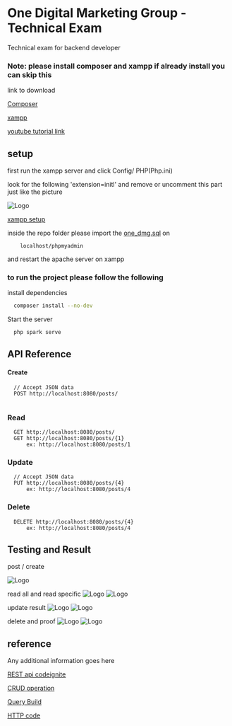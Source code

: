 
# One Digital Marketing Group - Technical Exam 

Technical exam for backend developer




### Note: please install composer and xampp if already install you can skip this

link to download

[Composer](https://getcomposer.org/)

[xampp](https://www.apachefriends.org/download.html)

[youtube tutorial link](https://youtu.be/0VczFSu78uI?si=A251YxHVafHVwFZE )


## setup 

first run the xampp server and click Config/ PHP(Php.ini)

look for the following 'extension=initl' and remove or uncomment this part just like the picture

![Logo](https://github.com/Fsociety-Mrn/one-dmg-exam/blob/main/resources/setup%20intl.png)

[xampp setup](https://stackoverflow.com/questions/60250533/codeigniter-4-problem-installing-with-composer)

inside the repo folder please import the [one_dmg.sql](https://github.com/Fsociety-Mrn/one-dmg-exam/blob/main/resources/one_dmg.sql) on 

``` HTTP
    localhost/phpmyadmin
```

and restart the apache server on xampp

### to run the project please follow the following

install dependencies 
```bash
  composer install --no-dev
```

Start the server

```bash
  php spark serve
```


## API Reference

#### Create

``` API endpoints
  // Accept JSON data
  POST http://localhost:8080/posts/
  
```
### Read
``` API endpoints
  GET http://localhost:8080/posts/
  GET http://localhost:8080/posts/{1}
      ex: http://localhost:8080/posts/1
```
### Update
``` API endpoints
  // Accept JSON data
  PUT http://localhost:8080/posts/{4}
      ex: http://localhost:8080/posts/4
```
### Delete
``` API endpoints
  DELETE http://localhost:8080/posts/{4}
      ex: http://localhost:8080/posts/4
```



## Testing and Result

post / create

![Logo](https://github.com/Fsociety-Mrn/one-dmg-exam/blob/main/resources/create.png)

read all and read specific
![Logo](https://github.com/Fsociety-Mrn/one-dmg-exam/blob/main/resources/readall.png)
![Logo](https://github.com/Fsociety-Mrn/one-dmg-exam/blob/main/resources/read%209.png)

update result
![Logo](https://github.com/Fsociety-Mrn/one-dmg-exam/blob/main/resources/update.png)
![Logo](https://github.com/Fsociety-Mrn/one-dmg-exam/blob/main/resources/update%20proof.png)

delete and proof
![Logo](https://github.com/Fsociety-Mrn/one-dmg-exam/blob/main/resources/delete%209.png)
![Logo](https://github.com/Fsociety-Mrn/one-dmg-exam/blob/main/resources/deleteed%209.png)




## reference

Any additional information goes here

[REST api codeignite](https://codeigniter4.github.io/userguide/incoming/restful.html)

[CRUD operation](https://medium.com/@choirulihwan/how-to-create-crud-operation-with-codeigniter-4-and-react-js-fb54d28c923c)

[Query Build](https://codeigniter.com/user_guide/database/query_builder.html)

[HTTP code](https://developer.mozilla.org/en-US/docs/Web/HTTP/Status#successful_responses)